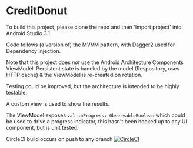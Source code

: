 # CreditDonut

To build this project, please clone the repo and then 'Import project' into Android Studio 3.1

Code follows (a version of) the MVVM pattern, with Dagger2 used for Dependency Injection.

Note that this project does *not* use the Android Architecture Components ViewModel. 
Persistent state is handled by the model (Respository, uses HTTP cache) & the ViewModel is re-created on rotation.

Testing could be improved, but the architecture is intended to be highly testable.

A custom view is used to show the results.

The ViewModel exposes `val inProgress: ObservableBoolean` which could be used to drive a progress indicator, this hasn't been hooked up to any UI component, but is unit tested.

CircleCI build occurs on push to any branch [![CircleCI](https://circleci.com/gh/alteredworlds/donut.svg?style=svg)](https://circleci.com/gh/alteredworlds/donut)
